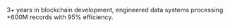 3+ years in blockchain development, engineered data systems processing +600M records with 95% efficiency.
